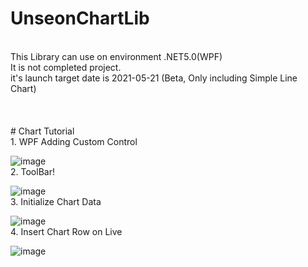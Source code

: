 # UnseonChartLib
<br/>
This Library can use on environment .NET5.0(WPF)<br/>
It is not completed project.<br/>
it's launch target date is 2021-05-21 (Beta, Only including Simple Line Chart)<br/>
<br/>
<br/>
<br/>
# Chart Tutorial
<br/>
1. WPF Adding Custom Control <br/>

![image](https://user-images.githubusercontent.com/35219280/118370412-8b587a80-b5e2-11eb-9138-b292a370b151.png)
<br/>
2. ToolBar! <br/>

![image](https://user-images.githubusercontent.com/35219280/118370449-b80c9200-b5e2-11eb-8745-f592c45d7de0.png)
<br/>
3. Initialize Chart Data<br/>

![image](https://user-images.githubusercontent.com/35219280/118370468-cb1f6200-b5e2-11eb-9e36-3408f1bc6e13.png)
<br/>
4. Insert Chart Row on Live<br/>

![image](https://user-images.githubusercontent.com/35219280/118370493-e0948c00-b5e2-11eb-8632-62723d79ac18.png)
